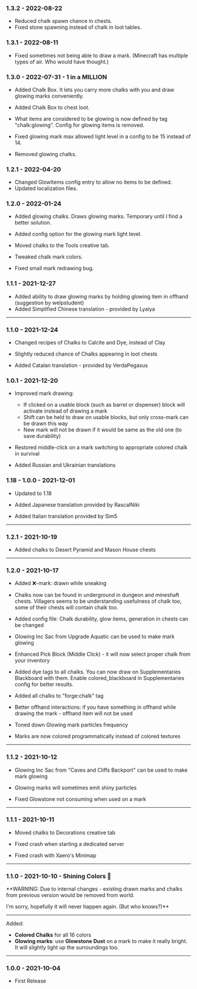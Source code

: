 ### 1.3.2 - 2022-08-22

- Reduced chalk spawn chance in chests.
- Fixed stone spawning instead of chalk in loot tables.

### 1.3.1 - 2022-08-11

- Fixed sometimes not being able to draw a mark. (Minecraft has multiple types of air. Who would have thought.)

### 1.3.0 - 2022-07-31 - 1 in a MILLION

- Added Chalk Box. It lets you carry more chalks with you and draw glowing marks conveniently.
- Added Chalk Box to chest loot.


- What items are considered to be glowing is now defined by tag "chalk:glowing". Config for glowing items is removed. 
- Fixed glowing mark max allowed light level in a config to be 15 instead of 14.


- Removed glowing chalks.

### 1.2.1 - 2022-04-20
- Changed GlowItems config entry to allow no items to be defined. 
- Updated localization files.

### 1.2.0 - 2022-01-24

- Added glowing chalks. Draws glowing marks. Temporary until I find a better solution.
- Added config option for the glowing mark light level.

- Moved chalks to the Tools creative tab.
- Tweaked chalk mark colors.
- Fixed small mark redrawing bug.

### 1.1.1 - 2021-12-27

- Added ability to draw glowing marks by holding glowing item in offhand (suggestion by welpstudent)
- Added Simplified Chinese translation - provided by Lyaiya

---

### 1.1.0 - 2021-12-24

- Changed recipes of Chalks to Calcite and Dye, instead of Clay
- Slightly reduced chance of Chalks appearing in loot chests


- Added Catalan translation - provided by VerdaPegasus

### 1.0.1 - 2021-12-20

- Improved mark drawing:
  - If clicked on a usable block (such as barrel or dispenser) block will activate instead of drawing a mark
  - Shift can be held to draw on usable blocks, but only cross-mark can be drawn this way
  - New mark will not be drawn if it would be same as the old one (to save durability)

- Restored middle-click on a mark switching to appropriate colored chalk in survival

- Added Russian and Ukrainian translations

### 1.18 - 1.0.0 - 2021-12-01

- Updated to 1.18

- Added Japanese translation provided by RascalNiki
- Added Italian translation provided by Sim5

---

### 1.2.1 - 2021-10-19

- Added chalks to Desert Pyramid and Mason House chests

---

### 1.2.0 - 2021-10-17

- Added ❌-mark: drawn while sneaking
- Chalks now can be found in underground in dungeon and mineshaft chests. Villagers seems to be understanding usefulness of chalk too, some of their chests will contain chalk too.
- Added config file: Chalk durability, glow items, generation in chests can be changed
- Glowing Inc Sac from Upgrade Aquatic can be used to make mark glowing


- Enhanced Pick Block (Middle Click) - it will now select proper chalk from your inventory 
- Added dye tags to all chalks. You can now draw on Supplementaries Blackboard with them. Enable colored_blackboard in Supplementaries config for better results. 
- Added all chalks to "forge:chalk" tag
- Better offhand interactions: if you have something in offhand while drawing the mark - offhand item will not be used


- Toned down Glowing mark particles frequency
- Marks are now colored programmatically instead of colored textures

---

### 1.1.2 - 2021-10-12

- Glowing Inc Sac from "Caves and Cliffs Backport" can be used to make mark glowing
- Glowing marks will sometimes emit shiny particles


- Fixed Glowstone not consuming when used on a mark

---

### 1.1.1 - 2021-10-11

- Moved chalks to Decorations creative tab

  
- Fixed crash when starting a dedicated server
- Fixed crash with Xaero's Minimap

---

### 1.1.0 - 2021-10-10 - Shining Colors 🌈
**WARNING: Due to internal changes - existing drawn marks and chalks from previous version would be removed from world. 

I'm sorry, hopefully it will never happen again. (But who knows?)** 

---

Added:
- **Colored Chalks** for all 16 colors
- **Glowing marks**: use **Glowstone Dust** on a mark to make it really bright. It will slightly light up the surroundings too.

---

### 1.0.0 - 2021-10-04
- First Release